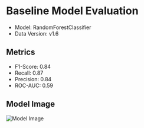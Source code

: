 
# Baseline Model Evaluation

* Model: RandomForestClassifier
* Data Version: v1.6

## Metrics

* F1-Score: 0.84
* Recall: 0.87
* Precision: 0.84
* ROC-AUC: 0.59

## Model Image
![Model Image](/Users/tosin/Desktop/TDI_Week5/TDI_Week5/reports/datav1.6_RandomForestClassifier_confusion_matrix.png)

